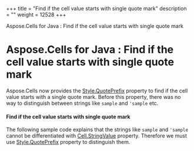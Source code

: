 +++
title = "Find if the cell value starts with single quote mark" 
description = "" 
weight = 12528 
+++

Aspose.Cells for Java : Find if the cell value starts with single quote mark  

# Aspose.Cells for Java : Find if the cell value starts with single quote mark



Aspose.Cells now provides the [Style.QuotePrefix](https://apireference.aspose.com/java/cells/com.aspose.cells/style#QuotePrefix) property to find if the cell value starts with a single quote mark. Before this property, there was no way to distinguish between strings like `sample` and `'sample` etc.

#### Find if the cell value starts with single quote mark

The following sample code explains that the strings like `sample` and `'sample` cannot be differentiated with [Cell.StringValue](https://apireference.aspose.com/java/cells/com.aspose.cells/cell#StringValue) property. Therefore we must use [Style.QuotePrefix](https://apireference.aspose.com/java/cells/com.aspose.cells/style#QuotePrefix) property to distinguish them.

